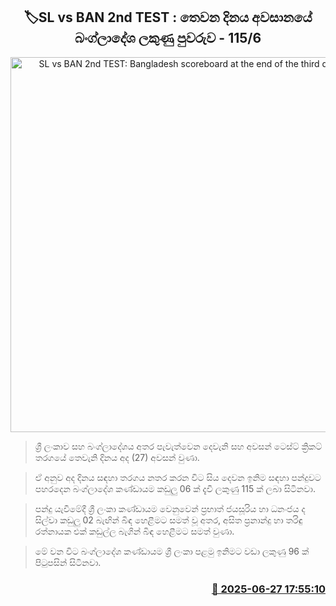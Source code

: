 <p align='center'><b><h2 align='center' title='SL vs BAN 2nd TEST: Bangladesh scoreboard at the end of the third day - 115/6'>🏷SL vs BAN 2nd TEST : තෙවන දිනය අවසානයේ බංග්ලාදේශ ලකුණු පුවරුව - 115/6</h2></b></p>
<p align='center'><img src='https://helakuru.sgp1.cdn.digitaloceanspaces.com/esana/images/lib/sl-vs-ban-1st-test-new.jpg' width='600' alt='SL vs BAN 2nd TEST: Bangladesh scoreboard at the end of the third day - 115/6'></p>

> ශ්‍රී ලංකාව සහ බංග්ලාදේශය අතර පැවැත්වෙන දෙවැනි සහ අවසන් ටෙස්ට් ක්‍රිකට් තරගයේ තෙවැනි දිනය අද (27) අවසන් වුණා.

> ඒ අනුව අද දිනය සඳහා තරගය නතර කරන විට සිය දෙවන ඉනිම සඳහා පන්දුවට පහරදෙන බංග්ලාදේශ කණ්ඩායම කඩුලු 06 ක් දැවී ලකුණු 115 ක් ලබා සිටිනවා.

> පන්දු යැවීමේදී ශ්‍රී ලංකා කණ්ඩායම‍ වෙනුවෙන් ප්‍රභාත් ජයසූරිය හා ධනංජය ද සිල්වා කඩුලු 02 බැඟින් බිඳ හෙළීමට සමත් වූ අතර, අසිත ප්‍රනාන්දු හා තරිඳු රත්නායක එක් කඩුල්ල බැගින් බිඳ හෙළීමට සමත් වුණා.

> මේ වන විට බංග්ලාදේශ කණ්ඩායම ශ්‍රී ලංකා පළමු ඉනිම‍ට වඩා ලකුණු 96 ක් පිටුපසින් සිටිනවා.



<h3 align='right'><a href='https://www.helakuru.lk/esana/p/111417/'>📅 2025-06-27 17:55:10</a></h3>

